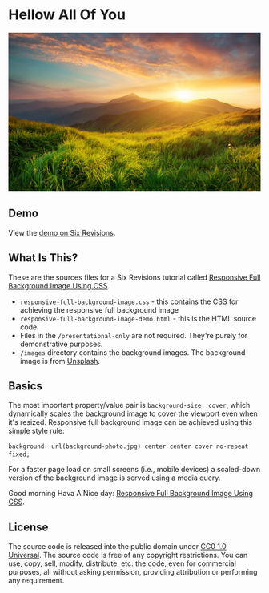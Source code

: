# Hellow All Of You
[![Responsive Full Background Image](https://github.com/nandiniptl/images/blob/main/23456.jpg?raw=true)](http://sixrevisions.com/css/responsive-background-image/)

## Demo
View the [demo on Six Revisions](http://cdn.sixrevisions.com/0431-01_responsive_background_image_demo/responsive-full-background-image-demo.html).

## What Is This?
These are the sources files for a Six Revisions tutorial called [Responsive Full Background Image Using CSS](http://sixrevisions.com/css/responsive-background-image/).

* `responsive-full-background-image.css` - this contains the CSS for achieving the responsive full background image
* `responsive-full-background-image-demo.html` - this is the HTML source code
* Files in the `/presentational-only` are not required. They're purely for demonstrative purposes.
* `/images` directory contains the background images. The background image is from [Unsplash](http://unsplash.com/).

## Basics
The most important property/value pair is `background-size: cover`, which dynamically scales the background image to cover the viewport even when it's resized. Responsive full background image can be achieved using this simple style rule:

```
background: url(background-photo.jpg) center center cover no-repeat fixed;
```

For a faster page load on small screens (i.e., mobile devices) a scaled-down version of the background image is served using a media query.

Good morning Hava A Nice day: [Responsive Full Background Image Using CSS](http://sixrevisions.com/css/responsive-background-image/).

## License
The source code is released into the public domain under [CC0 1.0 Universal](https://github.com/sixrevisions/responsive-full-background-image/blob/master/LICENSE). The source code is free of any copyright restrictions. You can use, copy, sell, modify, distribute, etc. the code, even for commercial purposes, all without asking permission, providing attribution or performing any requirement.

